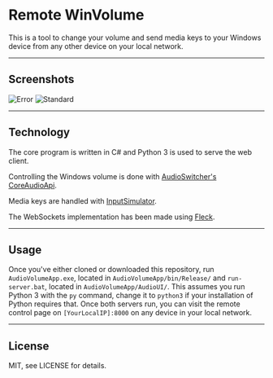 # Remote WinVolume

This is a tool to change your volume and send media keys to your Windows device from any other device on your local network.

----
## Screenshots

![Error](https://i.imgur.com/bRBfHK4.png)
![Standard](https://i.imgur.com/CP1vPvm.png)

----
## Technology

The core program is written in C# and Python 3 is used to serve the web client.

Controlling the Windows volume is done with [AudioSwitcher's CoreAudioApi](https://github.com/xenolightning/AudioSwitcher/tree/master/AudioSwitcher.AudioApi.CoreAudio).

Media keys are handled with [InputSimulator](https://github.com/michaelnoonan/inputsimulator).

The WebSockets implementation has been made using [Fleck](https://github.com/statianzo/Fleck).

----
## Usage

Once you've either cloned or downloaded this repository, run `AudioVolumeApp.exe`, located in `AudioVolumeApp/bin/Release/` and `run-server.bat`, located in `AudioVolumeApp/AudioUI/`. This assumes you run Python 3 with the `py` command, change it to `python3` if your installation of Python requires that. Once both servers run, you can visit the remote control page on `[YourLocalIP]:8000` on any device in your local network.

----
## License

MIT, see LICENSE for details.
